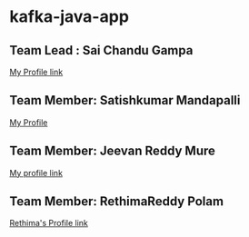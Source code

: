 # kafka-java-app

## Team Lead : Sai Chandu Gampa
[My Profile link](https://github.com/saichandugampa)

## Team Member:  Satishkumar Mandapalli
[My Profile](https://github.com/mandapallisatish64)
## Team Member:  Jeevan Reddy Mure
[My profile link](https://github.com/jeevanreddymure)

## Team Member: RethimaReddy Polam
[Rethima's Profile link](https://github.com/Rethima-Reddy)</br>


